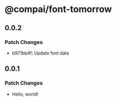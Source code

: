# @compai/font-tomorrow

## 0.0.2

### Patch Changes

- b971bb4f: Update font data

## 0.0.1

### Patch Changes

- Hello, world!
